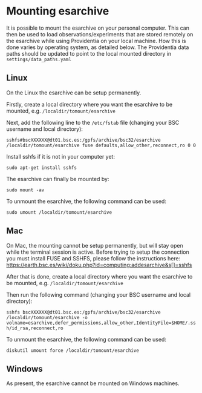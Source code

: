 # Mounting esarchive

It is possible to mount the esarchive on your personal computer. This can then be used to load observations/experiments that are stored remotely on the esarchive while using Providentia on your local machine. How this is done varies by operating system, as detailed below. The Providentia data paths should be updated to point to the local mounted directory in `settings/data_paths.yaml` 

## Linux

On the Linux the esarchive can be setup permanently. 

Firstly, create a local directory where you want the esarchive to be mounted, e.g. `/localdir/tomount/esarchive`

Next, add the following line to the `/etc/fstab` file (changing your BSC username and local directory):

`sshfs#bscXXXXXX@dt01.bsc.es:/gpfs/archive/bsc32/esarchive /localdir/tomount/esarchive fuse defaults,allow_other,reconnect,ro 0 0`

Install sshfs if it is not in your computer yet:

`sudo apt-get install sshfs`

The esarchive can finally be mounted by:

`sudo mount -av `

To unmount the esarchive, the following command can be used:

`sudo umount /localdir/tomount/esarchive`

## Mac

On Mac, the mounting cannot be setup permanently, but will stay open while the terminal session is active. Before trying to setup the connection you must install FUSE and SSHFS, please follow the instructions here: https://earth.bsc.es/wiki/doku.php?id=computing:addesarchive&s[]=sshfs

After that is done, create a local directory where you want the esarchive to be mounted, e.g. `/localdir/tomount/esarchive`

Then run the following command (changing your BSC username and local directory): 

`sshfs bscXXXXXX@dt01.bsc.es:/gpfs/archive/bsc32/esarchive /localdir/tomount/esarchive -o volname=esarchive,defer_permissions,allow_other,IdentityFile=$HOME/.ssh/id_rsa,reconnect,ro`

To unmount the esarchive, the following command can be used:

`diskutil umount force /localdir/tomount/esarchive`

## Windows

As present, the esarchive cannot be mounted on Windows machines.
